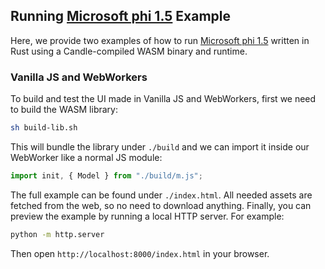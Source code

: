 ## Running [Microsoft phi 1.5](https://huggingface.co/microsoft/phi-1_5) Example

Here, we provide two examples of how to run [Microsoft phi 1.5](https://huggingface.co/microsoft/phi-1_5) written in Rust using a Candle-compiled WASM binary and runtime.

### Vanilla JS and WebWorkers

To build and test the UI made in Vanilla JS and WebWorkers, first we need to build the WASM library:

```bash
sh build-lib.sh
```

This will bundle the library under `./build` and we can import it inside our WebWorker like a normal JS module:

```js
import init, { Model } from "./build/m.js";
```

The full example can be found under `./index.html`. All needed assets are fetched from the web, so no need to download anything.
Finally, you can preview the example by running a local HTTP server. For example:

```bash
python -m http.server
```

Then open `http://localhost:8000/index.html` in your browser.
